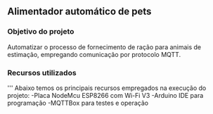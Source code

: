 ## Alimentador automático de pets

### Objetivo do projeto
Automatizar o processo de fornecimento de ração para animais de estimação, empregando comunicação por protocolo MQTT.

### Recursos utilizados
''' Abaixo temos os principais recursos empregados na execução do projeto:
-Placa NodeMcu ESP8266 com Wi-Fi V3
-Arduino IDE para programação
-MQTTBox para testes e operação

